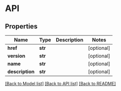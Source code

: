 # API

## Properties
Name | Type | Description | Notes
------------ | ------------- | ------------- | -------------
**href** | **str** |  | [optional] 
**version** | **str** |  | [optional] 
**name** | **str** |  | [optional] 
**description** | **str** |  | [optional] 

[[Back to Model list]](../README.md#documentation-for-models) [[Back to API list]](../README.md#documentation-for-api-endpoints) [[Back to README]](../README.md)


